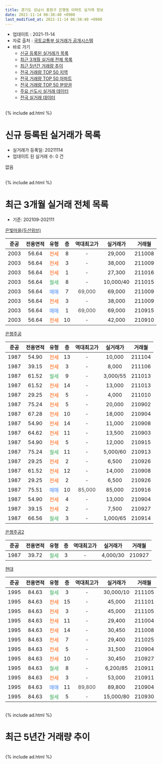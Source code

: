 ```yaml
---
title: 경기도 성남시 중원구 은행동 아파트 실거래 정보
date: 2021-11-14 06:38:40 +0900
last_modified_at: 2021-11-14 06:38:40 +0900
---
```


* 업데이트 : 2021-11-14
* 자료 출처 : [국토교통부 실거래가 공개시스템](http://rt.molit.go.kr)
* 바로 가기
    * [신규 등록된 실거래가 목록](#신규-등록된-실거래가-목록)
    * [최근 3개월 실거래 전체 목록](#최근-3개월-실거래-전체-목록)
    * [최근 5년간 거래량 추이](#최근-5년간-거래량-추이)
    * [전국 거래량 TOP 50 지역](https://inasie.github.io/apt-trade-info/최근-3개월-전국에서-가장-거래가-많이-발생한-지역)
    * [전국 거래량 TOP 50 아파트](https://inasie.github.io/apt-trade-info/최근-3개월-전국에서-가장-거래가-많이-발생한-아파트)
    * [전국 거래량 TOP 50 분양권](https://inasie.github.io/apt-trade-info/최근-3개월-전국에서-가장-거래가-많이-발생한-분양권)
    * [주요 신도시 실거래 데이터](https://inasie.github.io/apt-trade-info/주요-신도시)
    * [전국 실거래 데이터](https://inasie.github.io/apt-trade-info/전국)
<br>
{% include ad.html %}
<br>

# 신규 등록된 실거래가 목록
* 실거래가 등록일: 20211114
* 업데이트 된 실거래 수: 0 건

없음

<br>
{% include ad.html %}
<br>

# 최근 3개월 실거래 전체 목록
* 기준: 202109-202111


[은빛마을(두산위브)](https://search.naver.com/search.naver?query=%EA%B2%BD%EA%B8%B0%EB%8F%84+%EC%84%B1%EB%82%A8%EC%8B%9C+%EC%A4%91%EC%9B%90%EA%B5%AC+%EC%9D%80%ED%96%89%EB%8F%99+%EC%9D%80%EB%B9%9B%EB%A7%88%EC%9D%84%28%EB%91%90%EC%82%B0%EC%9C%84%EB%B8%8C%29)

|준공|전용면적|유형|층|역대최고가|실거래가|거래월|
|:---:|:---:|:---:|:---:|:---:|:---:|:---:|
|2003|56.64|<span style="color:#ff5a00">전세</span>|8|<span style="color:#444444">-</span>|29,000|211008|
|2003|56.64|<span style="color:#ff5a00">전세</span>|3|<span style="color:#444444">-</span>|38,000|211009|
|2003|56.64|<span style="color:#ff5a00">전세</span>|1|<span style="color:#444444">-</span>|27,300|211016|
|2003|56.64|<span style="color:#34a853">월세</span>|8|<span style="color:#444444">-</span>|10,000/40|211015|
|2003|56.64|<span style="color:#4285f3">매매</span>|7|<span style="color:#444444">69,000</span>|69,000|211009|
|2003|56.64|<span style="color:#ff5a00">전세</span>|3|<span style="color:#444444">-</span>|38,000|211009|
|2003|56.64|<span style="color:#4285f3">매매</span>|1|<span style="color:#444444">69,000</span>|69,000|210915|
|2003|56.64|<span style="color:#ff5a00">전세</span>|10|<span style="color:#444444">-</span>|42,000|210910|

[은행주공](https://search.naver.com/search.naver?query=%EA%B2%BD%EA%B8%B0%EB%8F%84+%EC%84%B1%EB%82%A8%EC%8B%9C+%EC%A4%91%EC%9B%90%EA%B5%AC+%EC%9D%80%ED%96%89%EB%8F%99+%EC%9D%80%ED%96%89%EC%A3%BC%EA%B3%B5)

|준공|전용면적|유형|층|역대최고가|실거래가|거래월|
|:---:|:---:|:---:|:---:|:---:|:---:|:---:|
|1987|54.90|<span style="color:#ff5a00">전세</span>|13|<span style="color:#444444">-</span>|10,000|211104|
|1987|39.15|<span style="color:#ff5a00">전세</span>|3|<span style="color:#444444">-</span>|8,000|211106|
|1987|61.52|<span style="color:#34a853">월세</span>|9|<span style="color:#444444">-</span>|3,000/55|211013|
|1987|61.52|<span style="color:#ff5a00">전세</span>|14|<span style="color:#444444">-</span>|13,000|211013|
|1987|29.25|<span style="color:#ff5a00">전세</span>|5|<span style="color:#444444">-</span>|4,000|211010|
|1987|75.24|<span style="color:#ff5a00">전세</span>|5|<span style="color:#444444">-</span>|20,000|210902|
|1987|67.28|<span style="color:#ff5a00">전세</span>|10|<span style="color:#444444">-</span>|18,000|210904|
|1987|54.90|<span style="color:#ff5a00">전세</span>|14|<span style="color:#444444">-</span>|11,000|210908|
|1987|64.62|<span style="color:#ff5a00">전세</span>|11|<span style="color:#444444">-</span>|13,500|210903|
|1987|54.90|<span style="color:#ff5a00">전세</span>|5|<span style="color:#444444">-</span>|12,000|210915|
|1987|75.24|<span style="color:#34a853">월세</span>|11|<span style="color:#444444">-</span>|5,000/60|210913|
|1987|29.25|<span style="color:#ff5a00">전세</span>|2|<span style="color:#444444">-</span>|6,500|210926|
|1987|61.52|<span style="color:#ff5a00">전세</span>|12|<span style="color:#444444">-</span>|14,000|210908|
|1987|29.25|<span style="color:#ff5a00">전세</span>|2|<span style="color:#444444">-</span>|6,500|210926|
|1987|75.51|<span style="color:#4285f3">매매</span>|10|<span style="color:#444444">85,000</span>|85,000|210916|
|1987|54.90|<span style="color:#ff5a00">전세</span>|4|<span style="color:#444444">-</span>|13,000|210904|
|1987|39.15|<span style="color:#ff5a00">전세</span>|2|<span style="color:#444444">-</span>|7,500|210927|
|1987|66.56|<span style="color:#34a853">월세</span>|3|<span style="color:#444444">-</span>|1,000/65|210914|

[은행주공2](https://search.naver.com/search.naver?query=%EA%B2%BD%EA%B8%B0%EB%8F%84+%EC%84%B1%EB%82%A8%EC%8B%9C+%EC%A4%91%EC%9B%90%EA%B5%AC+%EC%9D%80%ED%96%89%EB%8F%99+%EC%9D%80%ED%96%89%EC%A3%BC%EA%B3%B52)

|준공|전용면적|유형|층|역대최고가|실거래가|거래월|
|:---:|:---:|:---:|:---:|:---:|:---:|:---:|
|1987|39.72|<span style="color:#34a853">월세</span>|3|<span style="color:#444444">-</span>|4,000/30|210927|

[현대](https://search.naver.com/search.naver?query=%EA%B2%BD%EA%B8%B0%EB%8F%84+%EC%84%B1%EB%82%A8%EC%8B%9C+%EC%A4%91%EC%9B%90%EA%B5%AC+%EC%9D%80%ED%96%89%EB%8F%99+%ED%98%84%EB%8C%80)

|준공|전용면적|유형|층|역대최고가|실거래가|거래월|
|:---:|:---:|:---:|:---:|:---:|:---:|:---:|
|1995|84.63|<span style="color:#34a853">월세</span>|3|<span style="color:#444444">-</span>|30,000/10|211105|
|1995|84.63|<span style="color:#ff5a00">전세</span>|15|<span style="color:#444444">-</span>|45,000|211101|
|1995|84.63|<span style="color:#ff5a00">전세</span>|3|<span style="color:#444444">-</span>|45,000|211105|
|1995|84.63|<span style="color:#ff5a00">전세</span>|11|<span style="color:#444444">-</span>|29,400|211004|
|1995|84.63|<span style="color:#ff5a00">전세</span>|14|<span style="color:#444444">-</span>|30,450|211008|
|1995|84.63|<span style="color:#ff5a00">전세</span>|7|<span style="color:#444444">-</span>|29,400|211025|
|1995|84.63|<span style="color:#ff5a00">전세</span>|5|<span style="color:#444444">-</span>|31,500|210904|
|1995|84.63|<span style="color:#ff5a00">전세</span>|10|<span style="color:#444444">-</span>|30,450|210927|
|1995|84.63|<span style="color:#34a853">월세</span>|8|<span style="color:#444444">-</span>|6,200/85|210911|
|1995|84.63|<span style="color:#ff5a00">전세</span>|3|<span style="color:#444444">-</span>|53,000|210911|
|1995|84.63|<span style="color:#4285f3">매매</span>|11|<span style="color:#444444">89,800</span>|89,800|210904|
|1995|84.63|<span style="color:#34a853">월세</span>|5|<span style="color:#444444">-</span>|15,000/80|210930|


<br>
{% include ad.html %}
<br>

# 최근 5년간 거래량 추이


<div style="width:100%;">
    <canvas id="deal_progress" height="200"></canvas>
</div>

<script>
new Chart(document.getElementById("deal_progress"), {
    type: 'line',
    data: {
        labels: ['201611','201612','201701','201702','201703','201704','201705','201706','201707','201708','201709','201710','201711','201712','201801','201802','201803','201804','201805','201806','201807','201808','201809','201810','201811','201812','201901','201902','201903','201904','201905','201906','201907','201908','201909','201910','201911','201912','202001','202002','202003','202004','202005','202006','202007','202008','202009','202010','202011','202012','202101','202102','202103','202104','202105','202106','202107','202108','202109','202110','202111'],
        datasets: [{
            label: '매매',
            pointRadius: 1,
            data: [9, 8, 12, 22, 30, 35, 23, 31, 37, 41, 48, 19, 12, 13, 23, 28, 55, 30, 25, 27, 20, 52, 16, 17, 13, 10, 6, 3, 11, 14, 11, 19, 30, 34, 33, 41, 35, 20, 21, 24, 10, 6, 14, 34, 26, 19, 17, 9, 18, 19, 16, 8, 9, 24, 25, 11, 10, 2, 3, 1, 0],
            borderColor: "rgba(255, 201, 14, 1)",
            backgroundColor: "rgba(255, 201, 14, 0.5)",
            fill: false,
            lineTension: 0
        },{
            label: '전월세',
            pointRadius: 1,
            data: [23, 23, 28, 31, 47, 39, 31, 27, 32, 30, 35, 21, 34, 17, 31, 37, 37, 32, 28, 22, 23, 27, 30, 31, 20, 20, 21, 36, 24, 28, 23, 35, 44, 26, 24, 38, 21, 32, 34, 28, 30, 23, 15, 35, 28, 27, 17, 22, 20, 18, 13, 16, 28, 23, 35, 23, 25, 19, 19, 11, 5],
            borderColor: "rgba(0, 141, 185, 1)",
            backgroundColor: "rgba(0, 141, 185, 0.5)",
            fill: false,
            lineTension: 0
        }
        ]
    },
    options: {
        responsive: true,
        title: {
            display: false
        },
        tooltips: {
            mode: 'index',
            intersect: false
        },
        hover: {
            mode: 'nearest',
            intersect: true
        },
        scales: {
            xAxes: [{
                display: true,
                scaleLabel: {
                    display: true,
                    labelString: '년/월'
                }
            }],
            yAxes: [{
                display: true,
                ticks: {
                    suggestedMin: 0,
                },
                scaleLabel: {
                    display: true,
                    labelString: '실거래 수'
                }
            }]
        }
    }
});

</script>


<br>
{% include ad.html %}
<br>

